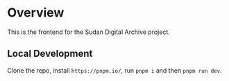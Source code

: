 # Overview

This is the frontend for the Sudan Digital Archive project.

## Local Development

Clone the repo, install `https://pnpm.io/`, run `pnpm i` and then
`pnpm run dev`. 